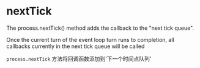 # nextTick


The process.nextTick() method adds the callback to the "next tick queue". 

Once the current turn of the event loop turn runs to completion, all callbacks currently in the next tick queue will be called

`process.nextTick` 方法将回调函数添加到'下一个时间点队列'
